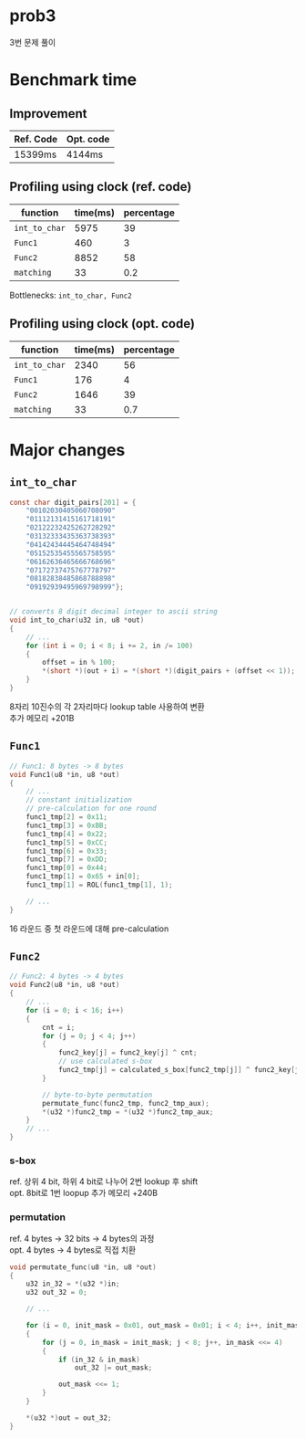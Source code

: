 # prob3
3번 문제 풀이

# Benchmark time
## Improvement
| Ref. Code | Opt. code |
| --------- | --------- |
| 15399ms   | 4144ms    |

## Profiling using clock (ref. code)
| function       | time(ms) | percentage |
| --------       | -------- | ---------- |
| ```int_to_char``` | 5975  | 39         |
| ```Func1```    | 460      | 3          |
| ```Func2```    | 8852     | 58         |
| ```matching``` | 33       | 0.2        |
Bottlenecks: ```int_to_char, Func2```

## Profiling using clock (opt. code)
| function       | time(ms) | percentage |
| --------       | -------- | ---------- |
| ```int_to_char``` | 2340  | 56         |
| ```Func1```    | 176      | 4          |
| ```Func2```    | 1646     | 39         |
| ```matching``` | 33       | 0.7        |

# Major changes
## ```int_to_char```
```c
const char digit_pairs[201] = {
    "00102030405060708090"
    "01112131415161718191"
    "02122232425262728292"
    "03132333435363738393"
    "04142434445464748494"
    "05152535455565758595"
    "06162636465666768696"
    "07172737475767778797"
    "08182838485868788898"
    "09192939495969798999"};


// converts 8 digit decimal integer to ascii string
void int_to_char(u32 in, u8 *out)
{
    // ...
    for (int i = 0; i < 8; i += 2, in /= 100)
    {
        offset = in % 100;
        *(short *)(out + i) = *(short *)(digit_pairs + (offset << 1));
    }
}
```
8자리 10진수의 각 2자리마다 lookup table 사용하여 변환  
추가 메모리 +201B

## ```Func1```
```c
// Func1: 8 bytes -> 8 bytes
void Func1(u8 *in, u8 *out)
{
    // ...
    // constant initialization
    // pre-calculation for one round
    func1_tmp[2] = 0x11;
    func1_tmp[3] = 0xBB;
    func1_tmp[4] = 0x22;
    func1_tmp[5] = 0xCC;
    func1_tmp[6] = 0x33;
    func1_tmp[7] = 0xDD;
    func1_tmp[0] = 0x44;
    func1_tmp[1] = 0x65 + in[0];
    func1_tmp[1] = ROL(func1_tmp[1], 1);

    // ...
}
```
16 라운드 중 첫 라운드에 대해 pre-calculation

## ```Func2```
```c
// Func2: 4 bytes -> 4 bytes
void Func2(u8 *in, u8 *out)
{
    // ...
    for (i = 0; i < 16; i++)
    {
        cnt = i;
        for (j = 0; j < 4; j++)
        {
            func2_key[j] = func2_key[j] ^ cnt;
            // use calculated s-box
            func2_tmp[j] = calculated_s_box[func2_tmp[j]] ^ func2_key[j];
        }

        // byte-to-byte permutation
        permutate_func(func2_tmp, func2_tmp_aux);
        *(u32 *)func2_tmp = *(u32 *)func2_tmp_aux;
    }
    // ...
}
```
### s-box
ref. 상위 4 bit, 하위 4 bit로 나누어 2번 lookup 후 shift  
opt. 8bit로 1번 loopup
추가 메모리 +240B
 
### permutation
ref. 4 bytes -> 32 bits -> 4 bytes의 과정  
opt. 4 bytes -> 4 bytes로 직접 치환
```c
void permutate_func(u8 *in, u8 *out)
{
    u32 in_32 = *(u32 *)in;
    u32 out_32 = 0;

    // ...

    for (i = 0, init_mask = 0x01, out_mask = 0x01; i < 4; i++, init_mask <<= 1)
    {
        for (j = 0, in_mask = init_mask; j < 8; j++, in_mask <<= 4)
        {
            if (in_32 & in_mask)
                out_32 |= out_mask;

            out_mask <<= 1;
        }
    }

    *(u32 *)out = out_32;
}
```